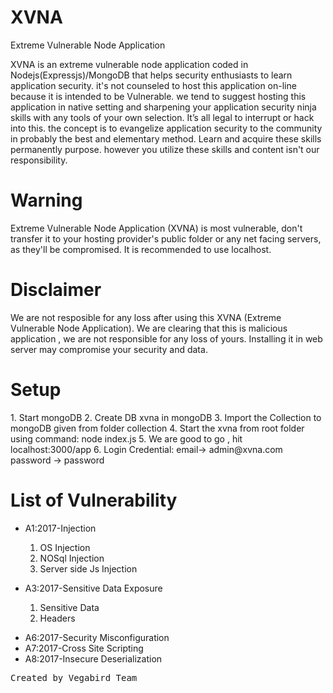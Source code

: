 # XVNA
Extreme Vulnerable Node Application

XVNA is an extreme vulnerable node application coded in Nodejs(Expressjs)/MongoDB that helps security enthusiasts to learn application security. it's not counseled to host this application on-line because it is intended to be Vulnerable. we tend to suggest hosting this application in native setting and sharpening your application security ninja skills with any tools of your own selection. It’s all legal to interrupt or hack into this. the concept is to evangelize application security to the community in probably the best and elementary method. Learn and acquire these skills permanently purpose. however you utilize these skills and content isn't our responsibility.

<h1>Warning</h1>
Extreme Vulnerable Node Application (XVNA) is most vulnerable, don't transfer it to your hosting provider's public folder or any net facing servers, as they'll be compromised. It is recommended to use localhost.

<h1>Disclaimer</h1>
We are not resposible for any loss after using this XVNA (Extreme Vulnerable Node Application). We are clearing that this is malicious application , we are not responsible for any loss of yours. Installing it in web server may compromise your security and data.

<h1>Setup</h1>
1. Start mongoDB
2. Create DB xvna in mongoDB
3. Import the Collection to mongoDB given from folder collection
4. Start the xvna from root folder using command: node index.js
5. We are good to go , hit localhost:3000/app
6. Login Credential: email-> admin@xvna.com password -> password

<h1>List of Vulnerability</h1>
<ul>
  <li>A1:2017-Injection</li>
  <ol>
    <li>OS Injection</li>
    <li>NOSql Injection</li>
    <li>Server side Js Injection</li>
 </ol>
</ul>
<ul>
  <li>A3:2017-Sensitive Data Exposure</li>
  <ol>
    <li>Sensitive Data</li>
    <li>Headers</li>    
 </ol>
 </ul>
 <ul>
  <li>A6:2017-Security Misconfiguration</li>
  <li>A7:2017-Cross Site Scripting</li>
  <li>A8:2017-Insecure Deserialization</li>
</ul>




<pre>Created by Vegabird Team</pre>
